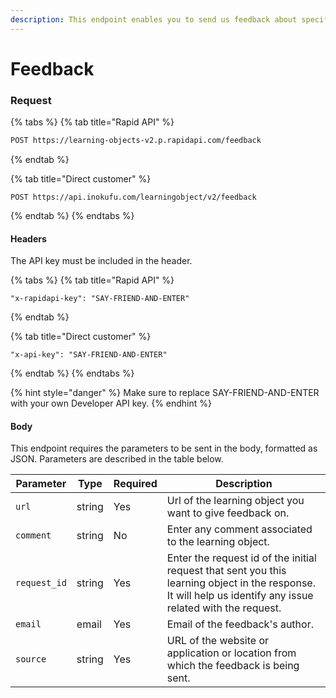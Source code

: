 ```yaml
---
description: This endpoint enables you to send us feedback about specific learning objects.
---
```


# Feedback

### Request

{% tabs %}
{% tab title="Rapid API" %}
```bash
POST https://learning-objects-v2.p.rapidapi.com/feedback
```
{% endtab %}

{% tab title="Direct customer" %}
```
POST https://api.inokufu.com/learningobject/v2/feedback
```
{% endtab %}
{% endtabs %}

#### Headers

The API key must be included in the header.

{% tabs %}
{% tab title="Rapid API" %}
```
"x-rapidapi-key": "SAY-FRIEND-AND-ENTER"
```
{% endtab %}

{% tab title="Direct customer" %}
```
"x-api-key": "SAY-FRIEND-AND-ENTER"
```
{% endtab %}
{% endtabs %}

{% hint style="danger" %}
Make sure to replace SAY-FRIEND-AND-ENTER with your own Developer API key.
{% endhint %}

#### Body

This endpoint requires the parameters to be sent in the body, formatted as JSON. Parameters are described in the table below.

| Parameter    | Type   | Required | Description                                                                                                                                                  |
| ------------ | ------ | -------- | ------------------------------------------------------------------------------------------------------------------------------------------------------------ |
| `url`        | string | Yes      | Url of the learning object you want to give feedback on.                                                                                                     |
| `comment`    | string | No       | Enter any comment associated to the learning object.                                                                                                         |
| `request_id` | string | Yes      | Enter the request id of the initial request that sent you this learning object in the response. It will help us identify any issue related with the request. |
| `email`      | email  | Yes      | Email of the feedback's author.                                                                                                                              |
| `source`     | string | Yes      | URL of the website or application or location from which the feedback is being sent.                                                                         |

